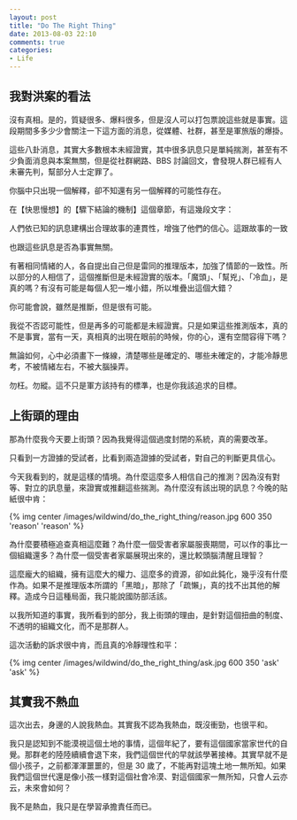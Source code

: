 ```yaml
---
layout: post
title: "Do The Right Thing"
date: 2013-08-03 22:10
comments: true
categories: 
- Life
---
```

## 我對洪案的看法
沒有真相。是的，質疑很多、爆料很多，但是沒人可以打包票說這些就是事實。這段期間多多少少會關注一下這方面的消息，從媒體、社群，甚至是軍旅版的爆掛。

這些八卦消息，其實大多數根本未經證實，其中很多訊息只是單純揣測，甚至有不少負面消息與本案無關，但是從社群網路、BBS 討論回文，會發現人群已經有人未審先判，幫部分人士定罪了。

<pre>你腦中只出現一個解釋，卻不知還有另一個解釋的可能性存在。</pre>

在【快思慢想】的【驟下結論的機制】這個章節，有這幾段文字：<pre>人們依已知的訊息建構出合理故事的連貫性，增強了他們的信心。這跟故事的一致性有關，跟完整性無關。</pre>也跟這些訊息是否為事實無關。

有著相同情緒的人，各自提出自己但是雷同的推理版本，加強了情節的一致性。所以部分的人相信了，這個推斷但是未經證實的版本。「魔頭」、「幫兇」、「冷血」，是真的嗎？有沒有可能是每個人犯一堆小錯，所以堆疊出這個大錯？

你可能會說，雖然是推斷，但是很有可能。

我從不否認可能性，但是再多的可能都是未經證實。只是如果這些推測版本，真的不是事實，當有一天，真相真的出現在眼前的時候，你的心，還有空間容得下嗎？

無論如何，心中必須畫下一條線，清楚哪些是確定的、哪些未確定的，才能冷靜思考，不被情緒左右，不被大腦操弄。

勿枉。勿縱。這不只是軍方該持有的標準，也是你我該追求的目標。

## 上街頭的理由
那為什麼我今天要上街頭？因為我覺得這個過度封閉的系統，真的需要改革。

<pre>只看到一方證據的受試者，比看到兩造證據的受試者，對自己的判斷更具信心。</pre>

今天我看到的，就是這樣的情境。為什麼這麼多人相信自己的推測？因為沒有對等、對立的訊息量，來證實或推翻這些揣測。為什麼沒有該出現的訊息？今晚的貼紙很中肯：

{% img center /images/wildwind/do_the_right_thing/reason.jpg 600 350 'reason' 'reason' %}

為什麼要積極追查真相這麼難？為什麼一個受害者家屬服喪期間，可以作的事比一個組織還多？為什麼一個受害者家屬展現出來的，還比較頭腦清醒且理智？

這麼龐大的組織，擁有這麼大的權力、這麼多的資源，卻如此鈍化，幾乎沒有什麼作為。如果不是推理版本所謂的「黑暗」，那除了「疏懶」，真的找不出其他的解釋。造成今日這種局面，我只能說國防部活該。

以我所知道的事實，我所看到的部分，我上街頭的理由，是針對這個扭曲的制度、不透明的組織文化，而不是那群人。

這次活動的訴求很中肯，而且真的冷靜理性和平：

{% img center /images/wildwind/do_the_right_thing/ask.jpg 600 350 'ask' 'ask' %}


## 其實我不熱血
這次出去，身邊的人說我熱血。其實我不認為我熱血，既沒衝勁，也很平和。

我只是認知到不能漠視這個土地的事情，這個年紀了，要有這個國家當家世代的自覺。那群老的陸陸續續會退下來，我們這個世代的早就該學著接棒。其實早就不是個小孩子，之前都渾渾噩噩的，但是 30 歲了，不能再對這塊土地一無所知。如果我們這個世代還是像小孩一樣對這個社會冷漠、對這個國家一無所知，只會人云亦云，未來會如何？

我不是熱血，我只是在學習承擔責任而已。